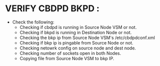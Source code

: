 # VERIFY CBDPD BKPD :

* Check the following:
   - Checking if cbdpd is running in Source Node VSM or not.
   - Checking if bkpd is running in Destination Node or not.
   - Checking the bkp ip from Source Node VSM's /etc/cbdpdconf.xml
   - Checking if bkp ip is pingable from Source Node or not.
   - Checking netowrk config on source node and dest node.
   - Checking number of sockets open in both Nodes.
   - Copying file from Source Node VSM to bkp IP.
